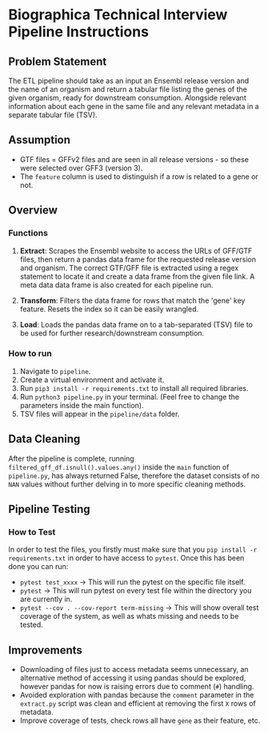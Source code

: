 # Biographica Technical Interview Pipeline Instructions

## Problem Statement

The ETL pipeline should take as an input an Ensembl release version and the name of an organism and return a tabular file listing the genes of the given organism, ready for downstream consumption. Alongside relevant information about each gene in the same file and any relevant metadata in a separate tabular file (TSV).

## Assumption

- GTF files = GFFv2 files and are seen in all release versions - so these were selected over GFF3 (version 3).
- The `feature` column is used to distinguish if a row is related to a gene or not.

## Overview

### Functions

1. **Extract**: Scrapes the Ensembl website to access the URLs of GFF/GTF files, then return a pandas data frame for the requested release version and organism. The correct GTF/GFF file is extracted using a regex statement to locate it and create a data frame from the given file link. A meta data data frame is also created for each pipeline run.

2. **Transform**: Filters the data frame for rows that match the 'gene' key feature. Resets the index so it can be easily wrangled.

3. **Load**: Loads the pandas data frame on to a tab-separated (TSV) file to be used for further research/downstream consumption.

### How to run

1. Navigate to `pipeline`.
2. Create a virtual environment and activate it.
3. Run `pip3 install -r requirements.txt` to install all required libraries.
4. Run `python3 pipeline.py` in your terminal. (Feel free to change the parameters inside the main function).
5. TSV files will appear in the `pipeline/data` folder.

## Data Cleaning

After the pipeline is complete, running `filtered_gff_df.isnull().values.any()` inside the `main` function of `pipeline.py`, has always returned False, therefore the dataset consists of no `NAN` values without further delving in to more specific cleaning methods.

## Pipeline Testing

### How to Test
In order to test the files, you firstly must make sure that you `pip install -r requirements.txt` in order to have access to `pytest`. Once this has been done you can run:
- `pytest test_xxxx` -> This will run the pytest on the specific file itself.
- `pytest` -> This will run pytest on every test file within the directory you are currently in.
- `pytest --cov . --cov-report term-missing` -> This will show overall test coverage of the system, as well as whats missing and needs to be tested.

## Improvements

- Downloading of files just to access metadata seems unnecessary, an alternative method of accessing it using pandas should be explored, however pandas for now is raising errors due to comment (`#`) handling.
- Avoided exploration with pandas because the `comment` parameter in the `extract.py` script was clean and efficient at removing the first `X` rows of metadata.
- Improve coverage of tests, check rows all have `gene` as their feature, etc.